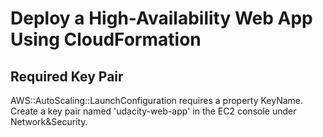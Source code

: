 # Deploy a High-Availability Web App Using CloudFormation
## Required Key Pair
AWS::AutoScaling::LaunchConfiguration requires a property KeyName. <br>
Create a key pair named 'udacity-web-app' in the EC2 console under Network&Security.